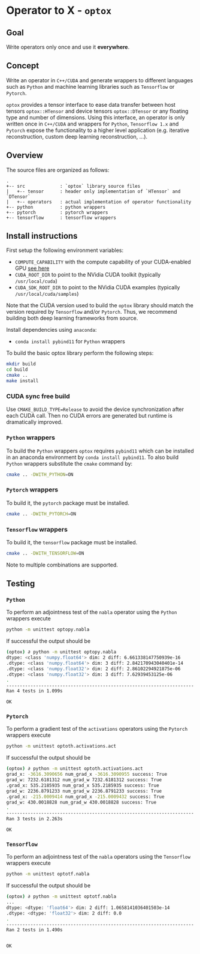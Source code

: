 # Operator to X - `optox`
## Goal
Write operators only once and use it **everywhere**. 

## Concept
Write an operator in `C++/CUDA` and generate wrappers to different languages such as `Python` and machine learning libraries such as `Tensorflow` or `Pytorch`.

`optox` provides a tensor interface to ease data transfer between host tensors `optox::HTensor` and device tensors `optox::DTensor` or any floating type and number of dimensions.
Using this interface, an operator is only written once in `C++/CUDA` and wrappers for `Python`, `Tensorflow 1.x` and `Pytorch` expose the functionality to a higher level application (e.g. iterative reconstruction, custom deep learning reconstruction, ...).

## Overview 
The source files are organized as follows:

    .
    +-- src             : `optox` library source files
    |   +-- tensor      : header only implementation of `HTensor` and `DTensor`
    |   +-- operators   : actual implementation of operator functionality
    +-- python          : python wrappers 
    +-- pytorch         : pytorch wrappers
    +-- tensorflow      : tensorflow wrappers

## Install instructions

First setup the following environment variables:
- `COMPUTE_CAPABILITY` with the compute capability of your CUDA-enabled GPU [see here](https://en.wikipedia.org/wiki/CUDA)
- `CUDA_ROOT_DIR` to point to the NVidia CUDA toolkit (typically `/usr/local/cuda`)
- `CUDA_SDK_ROOT_DIR` to point to the NVidia CUDA examples (typically `/usr/local/cuda/samples`)

Note that the CUDA version used to build the `optox` library should match the version required by `Tensorflow` and/or `Pytorch`.
Thus, we recommend building both deep learning frameworks from source.

Install dependencies using `anaconda`:
- `conda install pybind11` for `Python` wrappers

To build the basic optox library perform the following steps:
```bash
mkdir build
cd build
cmake .. 
make install
```

### CUDA sync free build
Use `CMAKE_BUILD_TYPE=Release` to avoid the device synchronization after each CUDA call. Then no CUDA errors are generated but runtime is dramatically improved.

### `Python` wrappers
To build the `Python` wrappers `optox` requires `pybind11` which can be installed in an anaconda environment by `conda install pybind11`.
To also build `Python` wrappers substitute the `cmake` command by:
```bash
cmake .. -DWITH_PYTHON=ON
```

### `Pytorch` wrappers
To build it, the `pytorch` package must be installed.
```bash
cmake .. -DWITH_PYTORCH=ON
```
### `Tensorflow` wrappers
To build it, the `tensorflow` package must be installed.
```bash
cmake .. -DWITH_TENSORFLOW=ON
```

Note to multiple combinations are supported.


## Testing

### `Python`
To perform an adjointness test of the `nabla` operator using the `Python` wrappers execute
```bash
python -m unittest optopy.nabla

```
If successful the output should be 
```bash
(optox) ∂ python -m unittest optopy.nabla 
dtype: <class 'numpy.float64'> dim: 2 diff: 6.661338147750939e-16
.dtype: <class 'numpy.float64'> dim: 3 diff: 2.842170943040401e-14
.dtype: <class 'numpy.float32'> dim: 2 diff: 2.86102294921875e-06
.dtype: <class 'numpy.float32'> dim: 3 diff: 7.62939453125e-06
.
----------------------------------------------------------------------
Ran 4 tests in 1.099s

OK

```


### `Pytorch`
To perform a gradient test of the `activations` operators using the `Pytorch` wrappers execute
```bash
python -m unittest optoth.activations.act

```
If successful the output should be 
```bash
(optox) ∂ python -m unittest optoth.activations.act 
grad_x: -3616.3090656 num_grad_x -3616.3090955 success: True
grad_w: 7232.6181312 num_grad_w 7232.6181312 success: True
.grad_x: 535.2185935 num_grad_x 535.2185935 success: True
grad_w: 2236.8791233 num_grad_w 2236.8791233 success: True
.grad_x: -215.0009414 num_grad_x -215.0009432 success: True
grad_w: 430.0018828 num_grad_w 430.0018828 success: True
.
----------------------------------------------------------------------
Ran 3 tests in 2.263s

OK

```


### `Tensorflow`
To perform an adjointness test of the `nabla` operators using the `Tensorflow` wrappers execute
```bash
python -m unittest optotf.nabla

```
If successful the output should be 
```bash
(optox) ∂ python -m unittest optotf.nabla
...
dtype: <dtype: 'float64'> dim: 2 diff: 1.0658141036401503e-14
.dtype: <dtype: 'float32'> dim: 2 diff: 0.0
.
----------------------------------------------------------------------
Ran 2 tests in 1.490s


OK

```